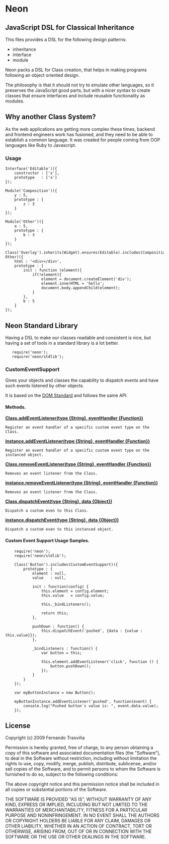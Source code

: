 # Neon

## JavaScript DSL for Classical Inheritance

This files provides a DSL for the following design patterns:

* inheritance
* interface
* module

Neon packs a DSL for Class creation, that helps in making programs following an object oriented design.

The philosophy is that it should not try to emulate other languages, so it preserves the JavaScript good parts,
but with a nicer syntax to create classes that ensure interfaces and include reusable functionality as modules.

## Why another Class System?

As the web applications are getting more complex these times, backend and frontend engineers work has fusioned, and they need to be able to establish a common language. It was created for people coming from OOP languages like Ruby to Javascript.

### Usage

    Interface('Editable')({
        constructor : ['x'],
        prototype   : ['x']
    });

    Module('Composition')({
        y : 5,
        prototype : {
            z : 3
        }
    });

    Module('Other')({
        a : 5,
        prototype : {
            b : 3
        }
    });

    Class('Overlay').inherits(Widget).ensures(Editable).includes(Composition, Other)({
        html : '<div></div>',
        prototype : {
            init : function (element){
                if(!element){
                    element = document.createElement('div');
                    element.innerHTML = 'hello';
                    document.body.appendChild(element);
                }
            },
            b : 5
        }
    });

## Neon Standard Library

Having a DSL to make our classes readable and consistent is nice, but having a
set of tools in a standard library is a lot better.

```
   require('neon');
   require('neon/stdlib');
```

### CustomEventSupport

Gives your objects and classes the capability to dispatch events and have such events listened
by other objects.

It is based on the [DOM Standard](https://dom.spec.whatwg.org/#events) and follows the same API.

#### Methods.

**[Class.addEventListener(type {String}, eventHandler {Function})](https://developer.mozilla.org/en-US/docs/Web/API/EventTarget/addEventListener)**

    Register an event handler of a specific custom event type on the Class.

**[instance.addEventListener(type {String}, eventHandler {Function})](https://developer.mozilla.org/en-US/docs/Web/API/EventTarget/addEventListener)**

    Register an event handler of a specific custom event type on the instanced object.

**[Class.removeEventListener(type {String}, eventHandler {Function})](https://developer.mozilla.org/en-US/docs/Web/API/EventTarget/removeEventListener)**

    Removes an event listener from the Class.

**[instance.removeEventListener(type {String}, eventHandler {Function})](https://developer.mozilla.org/en-US/docs/Web/API/EventTarget/removeEventListener)**

    Removes an event listener from the Class.

**[Class.dispatchEvent(type {String}, data {Object})](https://developer.mozilla.org/en-US/docs/Web/API/EventTarget/dispatchEvent)**

    Dispatch a custom even to this Class.

**[instance.dispatchEvent(type {String}, data {Object})](https://developer.mozilla.org/en-US/docs/Web/API/EventTarget/dispatchEvent)**

    Dispatch a custom even to this instanced object.


#### Custom Event Support Usage Samples.

```
    require('neon');
    require('neon/stdlib');

    Class('Button').includes(CustomEventSupport)({
        prototype : {
            element : null,
            value   : null,

            init : function(config) {
                this.element = config.element;
                this.value   = config.value;

                this._bindListeners();

                return this;
            },

            pushDown : function() {
                this.dispatchEvent('pushed', {data : {value : this.value}});
            },

            _bindListeners : function() {
                var button = this;

                this.element.addEventListener('click', function () {
                    button.pushDown();
                });
            }
        }
    });

    var myButtonInstance = new Button();

    myButtonInstance.addEventListener('pushed', function(event) {
        console.log("Pushed button´s value is: ", event.data.value);
    });
```

## License

Copyright (c) 2009 Fernando Trasviña

Permission is hereby granted, free of charge, to any person obtaining
a copy of this software and associated documentation files (the
"Software"), to deal in the Software without restriction, including
without limitation the rights to use, copy, modify, merge, publish,
distribute, sublicense, and/or sell copies of the Software, and to
permit persons to whom the Software is furnished to do so, subject to
the following conditions:

The above copyright notice and this permission notice shall be
included in all copies or substantial portions of the Software.

THE SOFTWARE IS PROVIDED "AS IS", WITHOUT WARRANTY OF ANY KIND,
EXPRESS OR IMPLIED, INCLUDING BUT NOT LIMITED TO THE WARRANTIES OF
MERCHANTABILITY, FITNESS FOR A PARTICULAR PURPOSE AND
NONINFRINGEMENT. IN NO EVENT SHALL THE AUTHORS OR COPYRIGHT HOLDERS BE
LIABLE FOR ANY CLAIM, DAMAGES OR OTHER LIABILITY, WHETHER IN AN ACTION
OF CONTRACT, TORT OR OTHERWISE, ARISING FROM, OUT OF OR IN CONNECTION
WITH THE SOFTWARE OR THE USE OR OTHER DEALINGS IN THE SOFTWARE.
